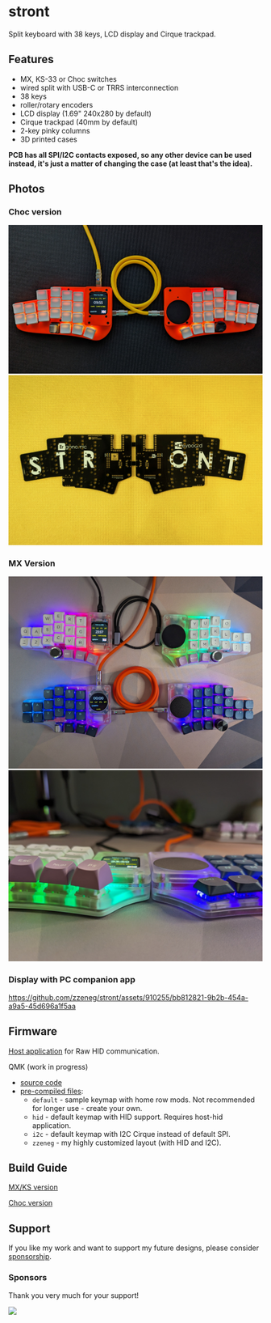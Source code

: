 # stront

Split keyboard with 38 keys, LCD display and Cirque trackpad.

## Features

- MX, KS-33 or Choc switches
- wired split with USB-C or TRRS interconnection
- 38 keys
- roller/rotary encoders
- LCD display (1.69" 240x280 by default)
- Cirque trackpad (40mm by default)
- 2-key pinky columns
- 3D printed cases

**PCB has all SPI/I2C contacts exposed, so any other device can be used instead, it's just a matter of changing the case (at least that's the idea).**

## Photos

### Choc version

![](./images/top.jpg)
![](./images/pcb.jpg)

### MX Version

![](./images/mx.jpg)
![](./images/mx3.jpg)

### Display with PC companion app

https://github.com/zzeneg/stront/assets/910255/bb812821-9b2b-454a-a9a5-45d696a1f5aa

## Firmware

[Host application](https://github.com/zzeneg/qmk-hid-host) for Raw HID communication.

QMK (work in progress)

- [source code](https://github.com/zzeneg/qmk_firmware/tree/feature/stront/keyboards/stront)
- [pre-compiled files](./firmware/qmk/):
  - `default` - sample keymap with home row mods. Not recommended for longer use - create your own.
  - `hid` - default keymap with HID support. Requires host-hid application.
  - `i2c` - default keymap with I2C Cirque instead of default SPI.
  - `zzeneg` - my highly customized layout (with HID and I2C).

## Build Guide

[MX/KS version](./build-guide/mx/readme.md)

[Choc version](./build-guide/choc/readme.md)

## Support

If you like my work and want to support my future designs, please consider [sponsorship](https://github.com/sponsors/zzeneg).

### Sponsors

Thank you very much for your support!

<a href="https://shop.beekeeb.com" target="_blank"><img src="https://beekeeb.com/beekeeb-logo.png" align="left" width="200" ></a>

